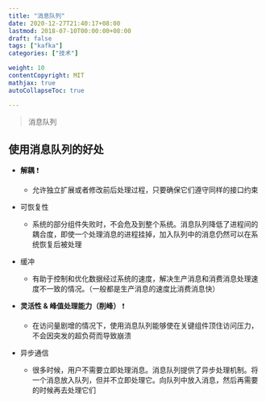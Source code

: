 ```yaml
---
title: "消息队列"
date: 2020-12-27T21:40:17+08:00
lastmod: 2018-07-10T00:00:00+08:00
draft: false
tags: ["kafka"]
categories: ["技术"]

weight: 10
contentCopyright: MIT
mathjax: true
autoCollapseToc: true

---
```


> 消息队列

## 使用消息队列的好处
- __解耦__ :heavy_exclamation_mark:
    * 允许独立扩展或者修改前后处理过程，只要确保它们遵守同样的接口约束
    
- 可恢复性
    * 系统的部分组件失败时，不会危及到整个系统。消息队列降低了进程间的耦合度，即使一个处理消息的进程挂掉，加入队列中的消息仍然可以在系统恢复后被处理
    
- 缓冲
    * 有助于控制和优化数据经过系统的速度，解决生产消息和消费消息处理速度不一致的情况。（一般都是生产消息的速度比消费消息快）
    
- __灵活性 & 峰值处理能力（削峰）__ :heavy_exclamation_mark:
    * 在访问量剧增的情况下，使用消息队列能够使在关键组件顶住访问压力，不会因突发的超负荷而导致崩溃
    
- 异步通信
    * 很多时候，用户不需要立即处理消息。消息队列提供了异步处理机制。将一个消息放入队列，但并不立即处理它。向队列中放入消息，然后再需要的时候再去处理它们
